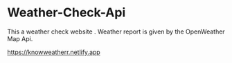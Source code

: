 # Weather-Check-Api

This a weather check website . Weather report is given by the OpenWeather Map Api.

https://knowweatherr.netlify.app
